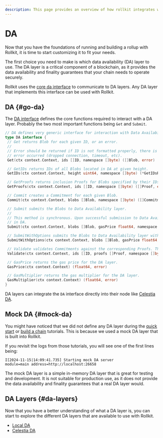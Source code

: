 ```yaml
---
description: This page provides an overview of how rollkit integrates with DA.
---
```


<!-- markdownlint-disable MD033 -->

# DA

Now that you have the foundations of running and building a rollup with Rollkit, it is time to start customizing it to fit your needs.

The first choice you need to make is which data availability (DA) layer to use. The DA layer is a critical component of a blockchain, as it provides the data availability and finality guarantees that your chain needs to operate securely.

Rollkit uses the [core da interface](https://github.com/rollkit/rollkit/blob/main/core/da/da.go#L11) to communicate to DA layers. Any DA layer that implements this interface can be used with Rollkit.

## DA {#go-da}

The [DA interface](https://github.com/rollkit/rollkit/blob/main/core/da/da.go#L11) defines the core functions required to interact with a DA layer. Probably the two most important functions being `Get` and `Submit`.

```go
// DA defines very generic interface for interaction with Data Availability layers.
type DA interface {
 // Get returns Blob for each given ID, or an error.
 //
 // Error should be returned if ID is not formatted properly, there is no Blob for given ID or any other client-level
 // error occurred (dropped connection, timeout, etc).
 Get(ctx context.Context, ids []ID, namespace []byte) ([]Blob, error)

 // GetIDs returns IDs of all Blobs located in DA at given height.
 GetIDs(ctx context.Context, height uint64, namespace []byte) (*GetIDsResult, error)

 // GetProofs returns inclusion Proofs for Blobs specified by their IDs.
 GetProofs(ctx context.Context, ids []ID, namespace []byte) ([]Proof, error)

 // Commit creates a Commitment for each given Blob.
 Commit(ctx context.Context, blobs []Blob, namespace []byte) ([]Commitment, error)

 // Submit submits the Blobs to Data Availability layer.
 //
 // This method is synchronous. Upon successful submission to Data Availability layer, it returns the IDs identifying blobs
 // in DA.
 Submit(ctx context.Context, blobs []Blob, gasPrice float64, namespace []byte) ([]ID, error)

 // SubmitWithOptions submits the Blobs to Data Availability layer with additional options.
 SubmitWithOptions(ctx context.Context, blobs []Blob, gasPrice float64, namespace []byte, options []byte) ([]ID, error)

 // Validate validates Commitments against the corresponding Proofs. This should be possible without retrieving the Blobs.
 Validate(ctx context.Context, ids []ID, proofs []Proof, namespace []byte) ([]bool, error)

 // GasPrice returns the gas price for the DA layer.
 GasPrice(ctx context.Context) (float64, error)

 // GasMultiplier returns the gas multiplier for the DA layer.
 GasMultiplier(ctx context.Context) (float64, error)
}
```

 DA layers can integrate the `DA` interface directly into their node like [Celestia DA](celestia-da.md).

## Mock DA {#mock-da}

You might have noticed that we did not define any DA layer during the [quick start](../quick-start.md) or [build a chain](/tutorials/gm-world.md) tutorials. This is because we used a mock DA layer that is built into Rollkit.

If you revisit the logs from those tutorials, you will see one of the first lines being:

```shell
I[2024-11-15|14:09:41.735] Starting mock DA server                      module=main address=http://localhost:26658
```

The mock DA layer is a simple in-memory DA layer that is great for testing and development. It is not suitable for production use, as it does not provide the data availability and finality guarantees that a real DA layer would.

## DA Layers {#da-layers}

Now that you have a better understanding of what a DA layer is, you can start to explore the different DA layers that are available to use with Rollkit.

* [Local DA](local-da.md)
* [Celestia DA](celestia-da.md)

